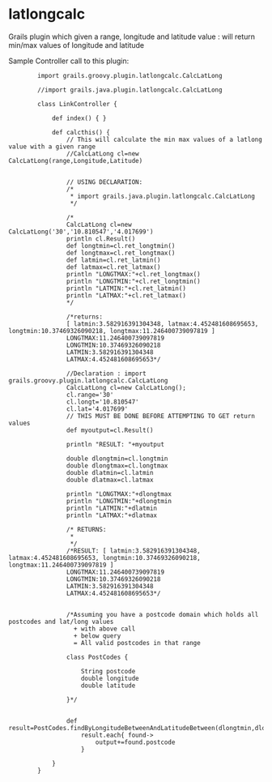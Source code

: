 latlongcalc
===========

Grails plugin which given a range, longitude and latitude value :  will return min/max values of longitude and latitude




Sample Controller call to this plugin:

			import grails.groovy.plugin.latlongcalc.CalcLatLong
			
			//import grails.java.plugin.latlongcalc.CalcLatLong
			
			class LinkController {
			
			    def index() { }
			
				def calcthis() {
					// This will calculate the min max values of a latlong value with a given range
					//CalcLatLong cl=new CalcLatLong(range,Longitude,Latitude) 
					
					
					// USING DECLARATION:
					/*
					 * import grails.java.plugin.latlongcalc.CalcLatLong
					 */
					
					/*
					CalcLatLong cl=new CalcLatLong('30','10.810547','4.017699')
					println cl.Result()
					def longtmin=cl.ret_longtmin()
					def longtmax=cl.ret_longtmax()
					def latmin=cl.ret_latmin()
					def latmax=cl.ret_latmax()
					println "LONGTMAX:"+cl.ret_longtmax()
					println "LONGTMIN:"+cl.ret_longtmin()
					println "LATMIN:"+cl.ret_latmin()
					println "LATMAX:"+cl.ret_latmax()
					*/
					
					/*returns:
					[ latmin:3.582916391304348, latmax:4.452481608695653, longtmin:10.37469326090218, longtmax:11.246400739097819 ]
					LONGTMAX:11.246400739097819
					LONGTMIN:10.37469326090218
					LATMIN:3.582916391304348
					LATMAX:4.452481608695653*/
					
					//Declaration : import grails.groovy.plugin.latlongcalc.CalcLatLong
					CalcLatLong cl=new CalcLatLong();
					cl.range='30'
					cl.longt='10.810547'
					cl.lat='4.017699'
					// THIS MUST BE DONE BEFORE ATTEMPTING TO GET return values
					def myoutput=cl.Result()
					
					println "RESULT: "+myoutput
			
					double dlongtmin=cl.longtmin
					double dlongtmax=cl.longtmax
					double dlatmin=cl.latmin
					double dlatmax=cl.latmax
					
					println "LONGTMAX:"+dlongtmax
					println "LONGTMIN:"+dlongtmin
					println "LATMIN:"+dlatmin
					println "LATMAX:"+dlatmax
			
					/* RETURNS:
					 * 
					 */
					/*RESULT: [ latmin:3.582916391304348, latmax:4.452481608695653, longtmin:10.37469326090218, longtmax:11.246400739097819 ]
					LONGTMAX:11.246400739097819
					LONGTMIN:10.37469326090218
					LATMIN:3.582916391304348
					LATMAX:4.452481608695653*/
					
					
					/*Assuming you have a postcode domain which holds all postcodes and lat/long values 
					  + with above call 
					  + below query 
					  = All valid postcodes in that range
			
					class PostCodes {
						
						String postcode
						double longitude
						double latitude
						
					}*/
			
					
					def result=PostCodes.findByLongitudeBetweenAndLatitudeBetween(dlongtmin,dlongtmax,dlatmin,dlatmax)
						result.each{ found->
							output+=found.postcode
						}
					
				}
			}
